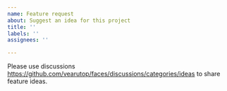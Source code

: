 ```yaml
---
name: Feature request
about: Suggest an idea for this project
title: ''
labels: ''
assignees: ''

---
```


Please use discussions https://github.com/vearutop/faces/discussions/categories/ideas to share feature ideas.
